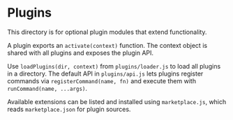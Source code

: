 # Plugins

This directory is for optional plugin modules that extend functionality.

A plugin exports an `activate(context)` function. The context object is shared
with all plugins and exposes the plugin API.

Use `loadPlugins(dir, context)` from `plugins/loader.js` to load all plugins in a
directory. The default API in `plugins/api.js` lets plugins register commands
via `registerCommand(name, fn)` and execute them with `runCommand(name, ...args)`.

Available extensions can be listed and installed using `marketplace.js`, which
reads `marketplace.json` for plugin sources.
